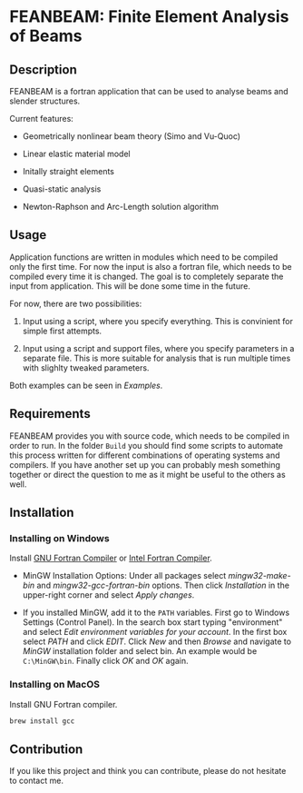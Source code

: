 # FEANBEAM: Finite Element Analysis of Beams## DescriptionFEANBEAM is a fortran application that can be used to analyse beams and slender structures.Current features:* Geometrically nonlinear beam theory (Simo and Vu-Quoc)* Linear elastic material model* Initally straight elements* Quasi-static analysis* Newton-Raphson and Arc-Length solution algorithm## UsageApplication functions are written in modules which need to be compiled only the first time. For now the input is also a fortran file, which needs to be compiled every time it is changed. The goal is to completely separate the input from application. This will be done some time in the future.For now, there are two possibilities:1. Input using a script, where you specify everything. This is convinient for simple first attempts.2. Input using a script and support files, where you specify parameters in a separate file. This is more suitable for analysis that is run multiple times with slighlty tweaked parameters.Both examples can be seen in *Examples*.## RequirementsFEANBEAM provides you with source code, which needs to be compiled in order to run. In the folder `Build` you should find some scripts to automate this process written for different combinations of operating systems and compilers. If you have another set up you can probably mesh something together or direct the question to me as it might be useful to the others as well.## Installation### Installing on WindowsInstall [GNU Fortran Compiler](https://gcc.gnu.org/wiki/GFortranBinaries) or [Intel Fortran Compiler](https://software.intel.com/content/www/us/en/develop/tools/compilers/fortran-compilers.html). * MinGW Installation Options: Under all packages select *mingw32-make-bin* and *mingw32-gcc-fortran-bin* options. Then click *Installation* in the upper-right corner and select *Apply changes*. * If you installed MinGW, add it to the `PATH` variables. First go to Windows Settings (Control Panel). In the search box start typing "environment" and select *Edit environment variables for your account*. In the first box select *PATH* and click *EDIT*. Click *New* and then *Browse* and navigate to *MinGW* installation folder and select bin. An example would be `C:\MinGW\bin`. Finally click *OK* and *OK* again.### Installing on MacOSInstall GNU Fortran compiler.``` zshbrew install gcc```## ContributionIf you like this project and think you can contribute, please do not hesitate to contact me.